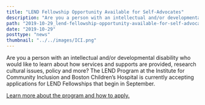 ```yaml
---
title: "LEND Fellowship Opportunity Available for Self-Advocates"
description: "Are you a person with an intellectual and/or developmental disability who would like to learn about how services and supports are provided, research cultural issues, policy and more? ..."
path: "2019-10-29_lend-fellowship-opportunity-available-for-self-advocates"
date: "2019-10-29"
posttype: "news"
thumbnail: "../../images/ICI.png"
---
```


Are you a person with an intellectual and/or developmental disability who would like to learn about how services and supports are provided, research cultural issues, policy and more? The LEND Program at the Institute for Community Inclusion and Boston Children’s Hospital is currently accepting applications for LEND Fellowships that begin in September.

[Learn more about the program and how to apply.](http://lendboston.org/self-advocate.html)
